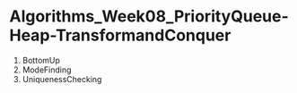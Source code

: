# Algorithms_Week08_PriorityQueue-Heap-TransformandConquer

1. BottomUp
2. ModeFinding
3. UniquenessChecking